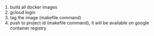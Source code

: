 1. build all docker images
2. gcloud login
3. tag the image (makefile command)
4. push to project id (makefile command), it will be available on google container registry